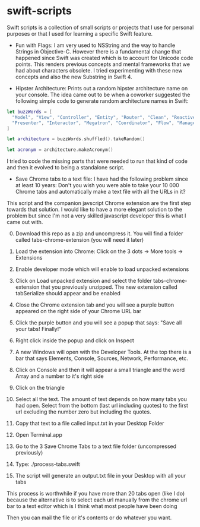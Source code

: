 # swift-scripts

Swift scripts is a collection of small scripts or projects that I use for personal purposes or that I used for learning a specific Swift feature.

* Fun with Flags:  I am very used to NSString and the way to handle Strings in Objective-C. However there is a fundamental change that happened since Swift was created which is to account for Unicode code points. This renders  previous concepts and mental frameworks that we had about characters obsolete. I tried experimenting with these new concepts and also the new Substring in Swift 4.

* Hipster Architecture:  Prints out a random hipster architecture name on your console. The idea came out to be when a coworker suggested the following simple code to generate random architecture names in Swift:

```swift
let buzzWords = [
  "Model", "View", "Controller", "Entity", "Router", "Clean", "Reactive", 
  "Presenter", "Interactor", "Megatron", "Coordinator", "Flow", "Manager"
]

let architecture = buzzWords.shuffled().takeRandom()

let acronym = architecture.makeAcronym()
```

I tried to code the missing parts that were needed to run that kind of code and then it evolved to being a standalone script.

* Save Chrome tabs to a text file:  I have had the following problem since at least 10 years:  Don't you wish you were able to take your 10 000 Chrome tabs and automatically make a text file with all the URLs in it?

This script and the companion javscript Chrome extension are the first step towards that solution. I would like to have a more elegant solution to the problem but since I'm not a very skilled javascript developer this is what I came out with.

0. Download this repo as a zip and uncompress it. You will find a folder called tabs-chrome-extension (you will need it later)

1. Load the extension into Chrome: Click on the 3 dots -> More tools -> Extensions

2. Enable developer mode which will enable to load unpacked extensions

3. Click on Load unpacked extension and select the folder tabs-chrome-extension that you previously unzipped. The new extension called tabSerialize should appear and be enabled

4. Close the Chrome extension tab and you will see a purple button appeared on the right side of your Chrome URL bar

5. Click the purple button and you will see a popup that says: "Save all your tabs! Finally!"

6. Right click inside the popup and click on Inspect

7. A new Windows will open with the Developer Tools. At the top there is a bar that says Elements, Console, Sources, Network, Performance, etc.

8. Click on Console and then it will appear a small triangle and the word Array and a number to it's right side

9. Click on the triangle

10. Select all the text. The amount of text depends on how many tabs you had open. Select from the bottom (last url including quotes) to the first url excluding the number zero but including the quotes.

11. Copy that text to a file called input.txt in your Desktop Folder

12. Open Terminal.app

13. Go to the 3 Save Chrome Tabs to a text file folder (uncompressed previously)

14. Type: ./process-tabs.swift

15. The script will generate an output.txt file in your Desktop with all your tabs

This process is worthwhile if you have more than 20 tabs open (like I do) because the alternative is to select each url manually from the chrome url bar to a text editor which is I think what most people have been doing 

Then you can mail the file or it's contents or do whatever you want.

